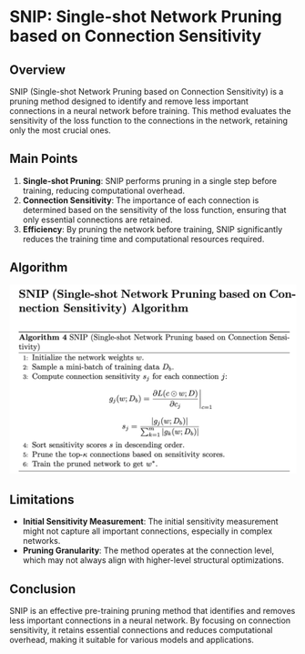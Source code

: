 # SNIP: Single-shot Network Pruning based on Connection Sensitivity

## Overview

SNIP (Single-shot Network Pruning based on Connection Sensitivity) is a pruning method designed to identify and remove less important connections in a neural network before training. This method evaluates the sensitivity of the loss function to the connections in the network, retaining only the most crucial ones.

## Main Points

1. **Single-shot Pruning**: SNIP performs pruning in a single step before training, reducing computational overhead.
2. **Connection Sensitivity**: The importance of each connection is determined based on the sensitivity of the loss function, ensuring that only essential connections are retained.
3. **Efficiency**: By pruning the network before training, SNIP significantly reduces the training time and computational resources required.

## Algorithm

![SNIP Algorithm](https://github.com/ashishranjan0304/DeepLearning_Model_Compression/blob/master/images/SNIP_algo.png)

## Limitations

- **Initial Sensitivity Measurement**: The initial sensitivity measurement might not capture all important connections, especially in complex networks.
- **Pruning Granularity**: The method operates at the connection level, which may not always align with higher-level structural optimizations.

## Conclusion

SNIP is an effective pre-training pruning method that identifies and removes less important connections in a neural network. By focusing on connection sensitivity, it retains essential connections and reduces computational overhead, making it suitable for various models and applications.
